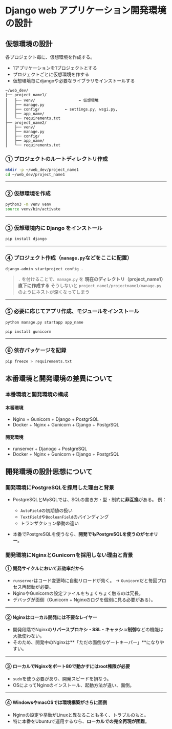 # Django web アプリケーション開発環境の設計

## 仮想環境の設計

各プロジェクト毎に、仮想環境を作成する。

- 1アプリケーションを1プロジェクトとする
- プロジェクトごとに仮想環境を作する
- 仮想環境毎にdjangoや必要なライブラリをインストールする
```
~/web_dev/
├── project_name1/
│   ├── venv/                   ← 仮想環境
│   ├── manage.py
│   ├── config/           ← settings.py, wsgi.py,
│   ├── app_name/
│   └── requirements.txt
├── project_name2/
│   ├── venv/
│   ├── manage.py
│   ├── config/
│   ├── app_name/
│   └── requirements.txt
```


### ① プロジェクトのルートディレクトリ作成

```bash
mkdir -p ~/web_dev/project_name1
cd ~/web_dev/project_name1
```

---

### ② 仮想環境を作成

```bash
python3 -m venv venv
source venv/bin/activate
```

---

### ③ 仮想環境内に Django をインストール

```bash
pip install django
```

---

### ④ プロジェクト作成（`manage.py`などをここに配置）

```bash
django-admin startproject config .
```

> `.` を付けることで、`manage.py` を **現在のディレクトリ（project\_name1）直下に作成する**
> そうしないと `project_name1/projectname1/manage.py` のようにネストが深くなってしまう

---

### ⑤ 必要に応じてアプリ作成、モジュールをインストール

```bash
python manage.py startapp app_name
```

```bash
pip install gunicorm
```


---

### ⑥ 依存パッケージを記録

```bash
pip freeze > requirements.txt
```

## 本番環境と開発環境の差異について
### 本番環境と開発環境の構成
#### 本番環境
- Nginx + Gunicorn + Django + PostgrSQL
- Docker + Nginx + Gunicorn + Django + PostgrSQL

#### 開発環境
- runserver + Djanogo + PostgreSQL
- Docker + Nginx + Gunicorn + Django + PostgrSQL

## 開発環境の設計思想について

### 開発環境にPostgreSQLを採用した理由と背景
* PostgreSQLとMySQLでは、SQLの書き方・型・制約に**非互換**がある。
  例：

  * `AutoField`の初期値の扱い
  * `TextField`や`BooleanField`のバインディング
  * トランザクション挙動の違い
* 本番でPostgreSQLを使うなら、**開発でもPostgreSQLを使うのがセオリー**。

### 開発環境にNginxとGunicornを採用しない理由と背景

#### ① 開発サイクルにおいて非効率だから

* `runserver`はコード変更時に自動リロードが効く。
  → `Gunicorn`だと毎回プロセス再起動が必要。
* NginxやGunicornの設定ファイルをちょくちょく触るのは冗長。
* デバッグが面倒（Gunicorn + Nginxのログを個別に見る必要がある）。

---

#### ② Nginxはローカル開発には**不要なレイヤー**

* 開発段階でNginxの**リバースプロキシ・SSL・キャッシュ制御**などの機能は大抵使わない。
* そのため、開発中のNginxは\*\*「ただの面倒なゲートキーパー」\*\*になりやすい。

---

#### ③ ローカルでNginxをポート80で動かすにはroot権限が必要

* `sudo`を使う必要があり、開発スピードを損なう。
* OSによってNginxのインストール、起動方法が違い、面倒。

---

#### ④ WindowsやmacOSでは環境構築がさらに面倒

* Nginxの設定や挙動がLinuxと異なることも多く、トラブルのもと。
* 特に本番をUbuntuで運用するなら、**ローカルでの完全再現が困難**。
